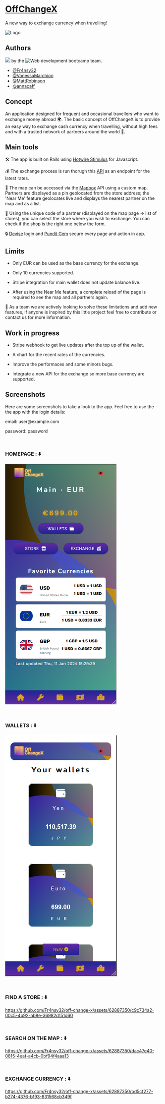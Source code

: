 
# [OffChangeX](https://www.offchangex.com/)

A new way to exchange currency when travelling!


![Logo](https://www.offchangex.com/assets/logo-9369f4cd61bc09b214431f596a0c2185b0b92c7576c358efec9a0210ccf33bec.png)


## Authors

<img src="http://ForTheBadge.com/images/badges/built-with-love.svg" />   by the ![Web development bootcamp](https://www.lewagon.com) team.

- [@Fr4nsy32](https://github.com/Fr4nsy32)
- [@VanessaMarchiori](https://github.com/VanessaMarchiori)
- [@MattRobinson](https://github.com/MattRobinson)
- [@annacaff](https://github.com/annacaff)



## Concept
An application designed for frequent and occasional travellers who want to exchange money abroad 🌍.
The basic concept of OffChangeX is to provide an easy way to exchange cash currency when travelling, without high fees and with a trusted network of partners around the world 🤝.

## Main tools
🛠️ The app is built on Rails using [Hotwire Stimulus](https://stimulus.hotwired.dev/) for Javascript.

💰 The exchange process is run thorugh this [API](https://exchangeratesapi.io/) as an endpoint for the latest rates.

📌 The map can be accessed via the [Mapbox](https://www.mapbox.com/) API using a custom map. Partners are displayed as a pin geolocated from the store address;
the 'Near Me' feature geolocates live and displays the nearest partner on the map and as a list.

🔢 Using the unique code of a partner (displayed on the map page => list of stores), you can select the store where you wish to exchange. You can check if the shop is the right one below the form.

🔒 [Devise](https://github.com/heartcombo/devise) login and [Pundit Gem](https://github.com/varvet/pundit) secure every page and action in app.

## Limits

- Only EUR can be used as the base currency for the exchange.

- Only 10 currencies supported.

- Stripe integration for main wallet does not update balance live.

- After using the Near Me feature, a complete reload of the page is required to see the map and all partners again.

💪 As a team we are actively looking to solve these limitations and add new features, if anyone is inspired by this little project feel free to contribute or contact us for more information.
## Work in progress

- Stripe webhook to get live updates after the top up of the wallet.

- A chart for the recent rates of the currencies.

- Improve the performaces and some minors bugs.

- Integrate a new API for the exchange so more base currency are supported.

## Screenshots

<p>Here are some screenshots to take a look to the app. Feel free to use the the app with the login details:</p>
<p>email: user@example.com</p>
<p>password: password </p>

<br>

<h3> HOMEPAGE : ⬇️ </h3>

![Homepage](/app/assets/images/Screenshot%202024-01-11%20163651.png)

<br>
<h3> WALLETS : ⬇️ </h3>

![Wallets](/app/assets/images/Wallet.png)

<br>
<h3> FIND A STORE : ⬇️ </h3>

https://github.com/Fr4nsy32/off-change-x/assets/62887350/c9c734a2-00c5-4b92-ab8e-36982d151d60

<br>
<h3> SEARCH ON THE MAP : ⬇️ </h3>

https://github.com/Fr4nsy32/off-change-x/assets/62887350/dac47e40-0815-4eaf-a4cb-0bf94f4aaa13

<br>
<h3> EXCHANGE CURRENCY : ⬇️ </h3>

https://github.com/Fr4nsy32/off-change-x/assets/62887350/bd5cf277-b274-4376-b193-831568cb349f
